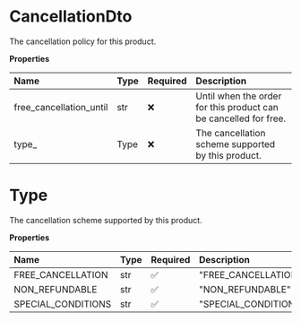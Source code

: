 # CancellationDto

The cancellation policy for this product.

**Properties**

| Name                    | Type | Required | Description                                                      |
| :---------------------- | :--- | :------- | :--------------------------------------------------------------- |
| free_cancellation_until | str  | ❌       | Until when the order for this product can be cancelled for free. |
| type\_                  | Type | ❌       | The cancellation scheme supported by this product.               |

# Type

The cancellation scheme supported by this product.

**Properties**

| Name               | Type | Required | Description          |
| :----------------- | :--- | :------- | :------------------- |
| FREE_CANCELLATION  | str  | ✅       | "FREE_CANCELLATION"  |
| NON_REFUNDABLE     | str  | ✅       | "NON_REFUNDABLE"     |
| SPECIAL_CONDITIONS | str  | ✅       | "SPECIAL_CONDITIONS" |

<!-- This file was generated by liblab | https://liblab.com/ -->
